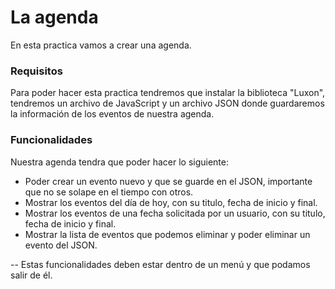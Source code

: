 
# La agenda

En esta practica vamos a crear una agenda.

### Requisitos

Para poder hacer esta practica tendremos que instalar la biblioteca "Luxon", tendremos un archivo de JavaScript y un archivo JSON donde guardaremos la información de los eventos de nuestra agenda.

### Funcionalidades

Nuestra agenda tendra que poder hacer lo siguiente:

- Poder crear un evento nuevo y que se guarde en el JSON, importante que no se solape en el tiempo con otros.
- Mostrar los eventos del día de hoy, con su titulo, fecha de inicio y final.
- Mostrar los eventos de una fecha solicitada por un usuario, con su titulo, fecha de inicio y final.
- Mostrar la lista de eventos que podemos eliminar y poder eliminar un evento del JSON.

-- Estas funcionalidades deben estar dentro de un menú y que podamos salir de él.
